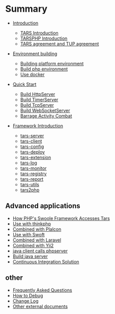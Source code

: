 # Summary

* [Introduction](README.md)
    * [TARS Introduction](Introduction/tars.md)
    * [TARSPHP Introduction](Introduction/tarsphp.md)
    * [TARS agreement and TUP agreement](Introduction/protocol.md)
* [Environment building]()
    * [Building platform environment](Environment/platform.md)
    * [Build php environment](Environment/php.md)
    * [Use docker](Environment/docker.md)

* [Quick Start](QuickStart/introduce.md)
    * [Build HttpServer](QuickStart/tars-http-server.md)
    * [Build TimerServer](QuickStart/tars-timer-server.md)
    * [Build TcpServer](QuickStart/tars-tcp-server.md)
    * [Build WebSocketServer](QuickStart/tars-websocket-server.md)
    * [Barrage Activity Combat](QuickStart/tars-act-demo.md)

* [Framework Introduction](Framework/introduce.md)
    * [tars-server](Framework/tars-server.md)
    * [tars-client](Framework/tars-client.md)
    * [tars-config](Framework/tars-config.md)
    * [tars-deploy](Framework/tars-deploy.md)
    * [tars-extension](Framework/tars-extension.md)
    * [tars-log](Framework/tars-log.md)
    * [tars-monitor](Framework/tars-monitor.md)
    * [tars-registry](Framework/tars-registry.md)
    * [tars-report](Framework/tars-report.md)
    * [tars-utils](Framework/tars-utils.md)
    * [tars2php](Framework/tars2php.md)

## Advanced applications
* [How PHP's Swoole Framework Accesses Tars](Advanced/swoole-suport-tars.md)
* [Use with thinkphp](Advanced/thinkphp.md)
* [Combined with Plalcon]()
* [Use with Swoft](Advanced/swoft.md)
* [Combined with Laravel](Advanced/laravel.md)
* [Combined with Yii2](Advanced/yii2.md)
* [java client calls phpserver]()
* [Build java server]()
* [Continuous Integration Solution](Advanced/ci.md)

## other
* [Frequently Asked Questions](Question/index.md)
* [How to Debug](Question/debug.md)
* [Change Log](Question/changelog.md)
* [Other external documents](Question/outsource.md)